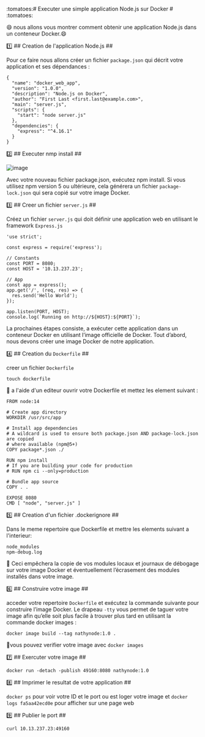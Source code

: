 :tomatoes:# Executer une simple application Node.js sur Docker # :tomatoes:

:smile: nous allons vous montrer comment obtenir une application Node.js dans un conteneur Docker.:smile:

:one: ## Creation de l'application Node.js ##

Pour ce faire nous allons créer un fichier `package.json` qui décrit votre application et ses dépendances :

```
{
  "name": "docker_web_app",
  "version": "1.0.0",
  "description": "Node.js on Docker",
  "author": "First Last <first.last@example.com>",
  "main": "server.js",
  "scripts": {
    "start": "node server.js"
  },
  "dependencies": {
    "express": "^4.16.1"
  }
}
```

:two: ## Executer nmp install ##

![image](images/deroulement.png)

Avec votre nouveau fichier package.json, exécutez npm install. Si vous utilisez npm version 5 ou ultérieure, 
cela générera un fichier `package-lock.json` qui sera copié sur votre image Docker.

:three: ## Creer un fichier `server.js` ##

Créez un fichier `server.js` qui doit définir une application web en utilisant le framework `Express.js`

```
'use strict';

const express = require('express');

// Constants
const PORT = 8080;
const HOST = '10.13.237.23';

// App
const app = express();
app.get('/', (req, res) => {
  res.send('Hello World');
});

app.listen(PORT, HOST);
console.log(`Running on http://${HOST}:${PORT}`);
```
La prochaines étapes consiste, a exécuter cette application dans un conteneur Docker en utilisant 
l’image officielle de Docker. Tout d’abord, nous devons créer une image Docker de notre application.

:four: ## Creation du `Dockerfile` ##

creer un fichier `Dockerfile`

`touch dockerfile`

:apple: a l'aide d'un editeur ouvrir votre Dockerfile et mettez les element suivant :

```
FROM node:14

# Create app directory
WORKDIR /usr/src/app

# Install app dependencies
# A wildcard is used to ensure both package.json AND package-lock.json are copied
# where available (npm@5+)
COPY package*.json ./

RUN npm install
# If you are building your code for production
# RUN npm ci --only=production

# Bundle app source
COPY . .

EXPOSE 8080
CMD [ "node", "server.js" ]

```

:five: ## Creation d'un fichier .dockerignore ##

Dans le meme repertoire que Dockerfile et mettre les elements suivant a l'interieur: 

```
node_modules
npm-debug.log

```

:apple: Ceci empêchera la copie de vos modules locaux et journaux de débogage sur votre image Docker et éventuellement
l’écrasement des modules installés dans votre image.

:six: ## Construire votre image ##

acceder votre repertoire `Dockerfile` et exécutez la commande suivante pour construire l’image Docker. 
Le drapeau `-tty` vous permet de taguer votre image afin qu’elle soit plus facile à trouver plus tard en utilisant la commande docker images :

`docker image build --tag nathynode:1.0 .`


:shark:vous pouvez verifier votre image avec `docker images`

:seven: ## Exercuter votre image ##

```docker run -detach -publish 49160:8080 nathynode:1.0```

:eight: ## Imprimer le resultat de votre application ##

`docker ps` pour voir votre ID et le port ou est loger votre image et `docker logs fa5aa42ecd0e` pour afficher sur une page web

:nine: ## Publier le port ##

```curl 10.13.237.23:49160```





